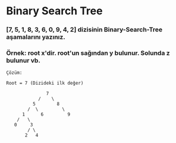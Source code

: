 # Binary Search Tree

### [7, 5, 1, 8, 3, 6, 0, 9, 4, 2] dizisinin Binary-Search-Tree aşamalarını yazınız.

### Örnek: root x'dir. root'un sağından y bulunur. Solunda z bulunur vb.

````
Çözüm:

Root = 7 (Dizideki ilk değer)

               7
            /    \
          5        8
        /  \         \
      1      6         9
    /   \
   0     3
        / \
       2   4

````
